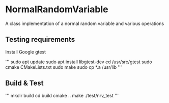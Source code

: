 # NormalRandomVariable
A class implementation of a normal random variable and various operations


## Testing requirements

Install Google gtest

'''
sudo apt update
sudo apt install libgtest-dev
cd /usr/src/gtest
sudo cmake CMakeLists.txt
sudo make
sudo cp *.a /usr/lib
'''

## Build & Test

'''
mkdir build
cd build
cmake ..
make
./test/nrv_test
'''